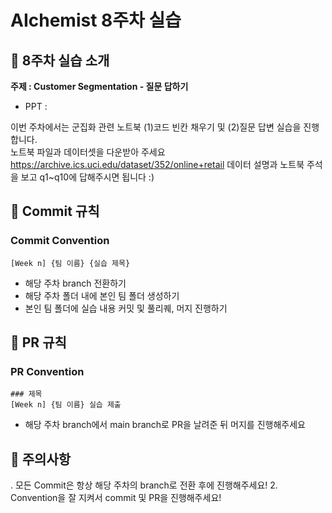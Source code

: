 # AIchemist 8주차 실습

## 🌼 8주차 실습 소개
**주제 : Customer Segmentation - 질문 답하기** 
- PPT : 

이번 주차에서는 군집화 관련 노트북  (1)코드 빈칸 채우기 및 (2)질문 답변 실습을 진행합니다. <br/>
노트북 파일과 데이터셋을 다운받아 주세요 <br/>
https://archive.ics.uci.edu/dataset/352/online+retail
데이터 설명과 노트북 주석을 보고 q1~q10에 답해주시면 됩니다 :)

## 🌱 Commit 규칙   
### Commit Convention      
    [Week n] {팀 이름} {실습 제목}      
+ 해당 주차 branch 전환하기 
+ 해당 주차 폴더 내에 본인 팀 폴더 생성하기
+ 본인 팀 폴더에 실습 내용 커밋 및 풀리퀘, 머지 진행하기
## 🌱 PR 규칙       
### PR Convention
    ### 제목
    [Week n] {팀 이름} 실습 제출     
+ 해당 주차 branch에서 main branch로 PR을 날려준 뒤 머지를 진행해주세요

## 🚨 주의사항   
. 모든 Commit은 항상 해당 주차의 branch로 전환 후에 진행해주세요!
2. Convention을 잘 지켜서 commit 및 PR을 진행해주세요!

